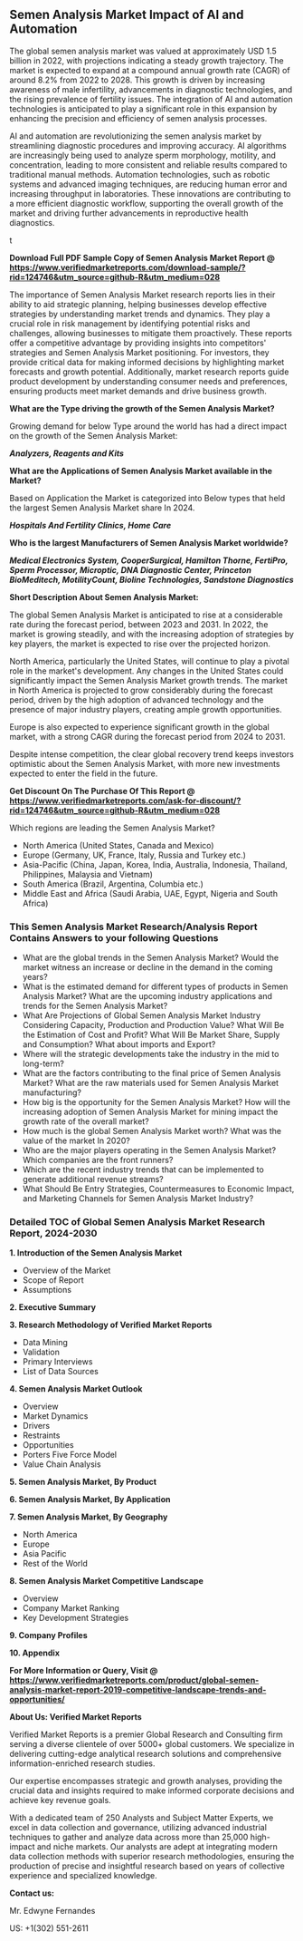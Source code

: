 <h2>Semen Analysis Market Impact of AI and Automation</h2><p>The global semen analysis market was valued at approximately USD 1.5 billion in 2022, with projections indicating a steady growth trajectory. The market is expected to expand at a compound annual growth rate (CAGR) of around 8.2% from 2022 to 2028. This growth is driven by increasing awareness of male infertility, advancements in diagnostic technologies, and the rising prevalence of fertility issues. The integration of AI and automation technologies is anticipated to play a significant role in this expansion by enhancing the precision and efficiency of semen analysis processes.</p><p>AI and automation are revolutionizing the semen analysis market by streamlining diagnostic procedures and improving accuracy. AI algorithms are increasingly being used to analyze sperm morphology, motility, and concentration, leading to more consistent and reliable results compared to traditional manual methods. Automation technologies, such as robotic systems and advanced imaging techniques, are reducing human error and increasing throughput in laboratories. These innovations are contributing to a more efficient diagnostic workflow, supporting the overall growth of the market and driving further advancements in reproductive health diagnostics.</p>t</p><p id="" class=""><strong>Download Full PDF Sample Copy of Semen Analysis Market Report @ <a href="https://www.verifiedmarketreports.com/download-sample/?rid=124746&utm_source=github-R&utm_medium=028" target="_blank">https://www.verifiedmarketreports.com/download-sample/?rid=124746&utm_source=github-R&utm_medium=028</a></strong></p><p>The importance of&nbsp;Semen Analysis Market research reports lies in their ability to aid strategic planning, helping businesses develop effective strategies by understanding market trends and dynamics. They play a crucial role in risk management by identifying potential risks and challenges, allowing businesses to mitigate them proactively. These reports offer a competitive advantage by providing insights into competitors' strategies and Semen Analysis Market positioning. For investors, they provide critical data for making informed decisions by highlighting market forecasts and growth potential. Additionally, market research reports guide product development by understanding consumer needs and preferences, ensuring products meet market demands and drive business growth.</p><p><strong>What are the&nbsp;Type driving the growth of the Semen Analysis Market?</strong></p><p id="" class="">Growing demand for below Type around the world has had a direct impact on the growth of the Semen Analysis Market:</p><em><strong>Analyzers, Reagents and Kits</strong></em></p><strong>What are the&nbsp;Applications&nbsp;of Semen Analysis Market available in the Market?</strong></p><p id="" class="">Based on Application the Market is categorized into Below types that held the largest Semen Analysis Market share In 2024.</p><em><strong>Hospitals And Fertility Clinics, Home Care</strong></em></p><strong>Who is the largest Manufacturers of Semen Analysis Market worldwide?</strong></p><p><em><strong>Medical Electronics System, CooperSurgical, Hamilton Thorne, FertiPro, Sperm Processor, Microptic, DNA Diagnostic Center, Princeton BioMeditech, MotilityCount, Bioline Technologies, Sandstone Diagnostics</strong></em></p><p id="" class=""><strong>Short Description About Semen Analysis Market:</strong></p><p>The global Semen Analysis Market is anticipated to rise at a considerable rate during the forecast period, between 2023 and 2031. In 2022, the market is growing steadily, and with the increasing adoption of strategies by key players, the market is expected to rise over the projected horizon.</p><p>North America, particularly the United States, will continue to play a pivotal role in the market's development. Any changes in the United States could significantly impact the Semen Analysis Market growth trends. The market in North America is projected to grow considerably during the forecast period, driven by the high adoption of advanced technology and the presence of major industry players, creating ample growth opportunities.</p><p>Europe is also expected to experience significant growth in the global market, with a strong CAGR during the forecast period from 2024 to 2031.</p><p>Despite intense competition, the clear global recovery trend keeps investors optimistic about the Semen Analysis Market, with more new investments expected to enter the field in the future.</p><p id="" class=""><strong>Get Discount On The Purchase Of This Report @ <a href="https://www.verifiedmarketreports.com/ask-for-discount/?rid=124746&utm_source=github-R&utm_medium=028" target="_blank">https://www.verifiedmarketreports.com/ask-for-discount/?rid=124746&utm_source=github-R&utm_medium=028</a></strong></p>Which regions are leading the Semen Analysis Market?</p><ul><li>North America (United States, Canada and Mexico)</li><li>Europe (Germany, UK, France, Italy, Russia and Turkey etc.)</li><li>Asia-Pacific (China, Japan, Korea, India, Australia, Indonesia, Thailand, Philippines, Malaysia and Vietnam)</li><li>South America (Brazil, Argentina, Columbia etc.)</li><li>Middle East and Africa (Saudi Arabia, UAE, Egypt, Nigeria and South Africa)</li></ul><h3 id="" class="">This Semen Analysis Market Research/Analysis Report Contains Answers to your following Questions</h3><ul><li>What are the global trends in the Semen Analysis Market? Would the market witness an increase or decline in the demand in the coming years?</li><li>What is the estimated demand for different types of products in Semen Analysis Market? What are the upcoming industry applications and trends for the Semen Analysis Market?</li><li>What Are Projections of Global Semen Analysis Market Industry Considering Capacity, Production and Production Value? What Will Be the Estimation of Cost and Profit? What Will Be Market Share, Supply and Consumption? What about imports and Export?</li><li>Where will the strategic developments take the industry in the mid to long-term?</li><li>What are the factors contributing to the final price of Semen Analysis Market? What are the raw materials used for Semen Analysis Market manufacturing?</li><li>How big is the opportunity for the Semen Analysis Market? How will the increasing adoption of Semen Analysis Market for mining impact the growth rate of the overall market?</li><li>How much is the global Semen Analysis Market worth? What was the value of the market In 2020?</li><li>Who are the major players operating in the Semen Analysis Market? Which companies are the front runners?</li><li>Which are the recent industry trends that can be implemented to generate additional revenue streams?</li><li>What Should Be Entry Strategies, Countermeasures to Economic Impact, and Marketing Channels for Semen Analysis Market Industry?</li></ul><h3 id="" class="">Detailed TOC of Global Semen Analysis Market Research Report, 2024-2030</h3><p id="" class=""><strong>1. Introduction of the Semen Analysis Market</strong></p><ul><li>Overview of the Market</li><li>Scope of Report</li><li>Assumptions</li></ul><p id="" class=""><strong>2. Executive Summary</strong></p><p id="" class=""><strong>3. Research Methodology of Verified Market Reports</strong></p><ul><li>Data Mining</li><li>Validation</li><li>Primary Interviews</li><li>List of Data Sources</li></ul><p id="" class=""><strong>4. Semen Analysis Market Outlook</strong></p><ul><li>Overview</li><li>Market Dynamics</li><li>Drivers</li><li>Restraints</li><li>Opportunities</li><li>Porters Five Force Model</li><li>Value Chain Analysis</li></ul><p id="" class=""><strong>5. Semen Analysis Market, By Product</strong></p><p id="" class=""><strong>6. Semen Analysis Market, By Application</strong></p><p id="" class=""><strong>7. Semen Analysis Market, By Geography</strong></p><ul><li>North America</li><li>Europe</li><li>Asia Pacific</li><li>Rest of the World</li></ul><p id="" class=""><strong>8. Semen Analysis Market Competitive Landscape</strong></p><ul><li>Overview</li><li>Company Market Ranking</li><li>Key Development Strategies</li></ul><p id="" class=""><strong>9. Company Profiles</strong></p><p id="" class=""><strong>10. Appendix</strong></p><p id="" class=""><strong>For More Information or Query, Visit @ <a href="https://www.verifiedmarketreports.com/product/global-semen-analysis-market-report-2019-competitive-landscape-trends-and-opportunities/" target="_blank">https://www.verifiedmarketreports.com/product/global-semen-analysis-market-report-2019-competitive-landscape-trends-and-opportunities/</a></strong></p><p id="" class=""><strong>About Us: Verified Market Reports</strong></p><p id="" class="">Verified Market Reports is a premier Global Research and Consulting firm serving a diverse clientele of over 5000+ global customers. We specialize in delivering cutting-edge analytical research solutions and comprehensive information-enriched research studies.</p><p id="" class="">Our expertise encompasses strategic and growth analyses, providing the crucial data and insights required to make informed corporate decisions and achieve key revenue goals.</p><p id="" class="">With a dedicated team of 250 Analysts and Subject Matter Experts, we excel in data collection and governance, utilizing advanced industrial techniques to gather and analyze data across more than 25,000 high-impact and niche markets. Our analysts are adept at integrating modern data collection methods with superior research methodologies, ensuring the production of precise and insightful research based on years of collective experience and specialized knowledge.</p><p id="" class=""><strong>Contact us:</strong></p><p id="" class="">Mr. Edwyne Fernandes</p><p id="" class="">US: +1(302) 551-2611</p>
